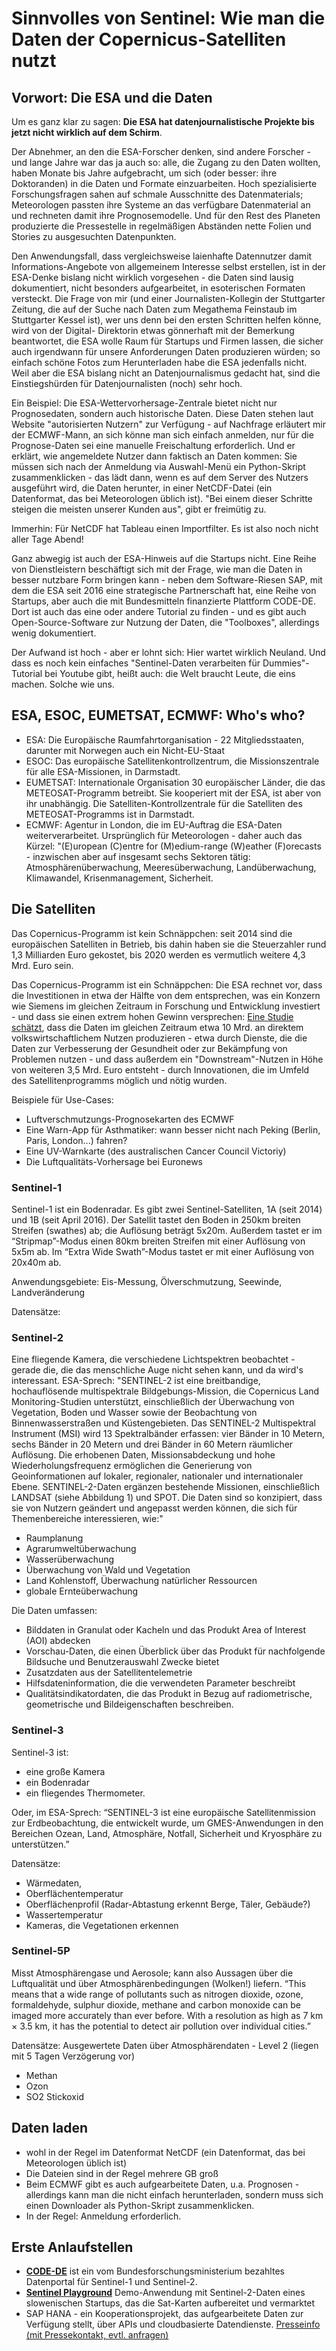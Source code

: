 # Sinnvolles von Sentinel: Wie man die Daten der Copernicus-Satelliten nutzt #

## Vorwort: Die ESA und die Daten 

Um es ganz klar zu sagen: **Die ESA hat datenjournalistische Projekte bis jetzt nicht wirklich auf dem Schirm**.

Der Abnehmer, an den die ESA-Forscher denken, sind andere Forscher - und lange Jahre war das ja auch so: alle, die
Zugang zu den Daten wollten, haben Monate bis Jahre aufgebracht, um sich (oder besser: ihre Doktoranden) in die Daten 
und Formate einzuarbeiten. Hoch spezialisierte Forschungsfragen sahen auf schmale Ausschnitte des Datenmaterials; Meteorologen
passten ihre Systeme an das verfügbare Datenmaterial an und rechneten damit ihre Prognosemodelle. Und für den Rest des Planeten 
produzierte die Pressestelle in regelmäßigen Abständen nette Folien und Stories zu ausgesuchten Datenpunkten. 

Den Anwendungsfall, dass vergleichsweise laienhafte Datennutzer damit Informations-Angebote von allgemeinem Interesse selbst 
erstellen, ist in der ESA-Denke bislang nicht wirklich vorgesehen - die Daten sind lausig dokumentiert, nicht besonders aufgearbeitet, 
in esoterischen Formaten versteckt. Die Frage von mir (und einer Journalisten-Kollegin der Stuttgarter Zeitung, die auf der Suche nach 
Daten zum Megathema Feinstaub im Stuttgarter Kessel ist), wer uns denn bei den ersten Schritten helfen könne, wird von der Digital-
Direktorin etwas gönnerhaft mit der Bemerkung beantwortet, die ESA wolle Raum für Startups und Firmen lassen, die sicher auch irgendwann
für unsere Anforderungen Daten produzieren würden; so einfach schöne Fotos zum Herunterladen habe die ESA jedenfalls nicht. Weil aber die 
ESA bislang nicht an Datenjournalismus gedacht hat, sind die Einstiegshürden für Datenjournalisten (noch) sehr hoch. 

Ein Beispiel: Die ESA-Wettervorhersage-Zentrale bietet nicht nur Prognosedaten, sondern auch historische Daten. Diese Daten stehen
laut Website "autorisierten Nutzern" zur Verfügung - auf Nachfrage erläutert mir der ECMWF-Mann, an sich könne man sich einfach anmelden, 
nur für die Prognose-Daten sei eine manuelle Freischaltung erforderlich. Und er erklärt, wie angemeldete Nutzer dann faktisch an Daten
kommen: Sie müssen sich nach der Anmeldung via Auswahl-Menü ein Python-Skript zusammenklicken - das lädt dann, wenn es auf dem Server des 
Nutzers ausgeführt wird, die Daten herunter, in einer NetCDF-Datei (ein Datenformat, das bei Meteorologen üblich ist). "Bei einem dieser
Schritte steigen die meisten unserer Kunden aus", gibt er freimütig zu. 

Immerhin: Für NetCDF hat Tableau einen Importfilter. Es ist also noch nicht aller Tage Abend!

Ganz abwegig ist auch der ESA-Hinweis auf die Startups nicht. Eine Reihe von Dienstleistern beschäftigt sich mit der Frage, wie
man die Daten in besser nutzbare Form bringen kann - neben dem Software-Riesen SAP, mit dem die ESA seit 2016 eine strategische Partnerschaft
hat, eine Reihe von Startups, aber auch die mit Bundesmitteln finanzierte Plattform CODE-DE. Dort ist auch das eine oder andere 
Tutorial zu finden - und es gibt auch Open-Source-Software zur Nutzung der Daten, die "Toolboxes", allerdings wenig dokumentiert. 

Der Aufwand ist hoch - aber er lohnt sich: Hier wartet wirklich Neuland. Und dass es noch kein einfaches "Sentinel-Daten verarbeiten für Dummies"-
Tutorial bei Youtube gibt, heißt auch: die Welt braucht Leute, die eins machen. Solche wie uns. 

## ESA, ESOC, EUMETSAT, ECMWF: Who's who?

- ESA: Die Europäische Raumfahrtorganisation - 22 Mitgliedsstaaten, darunter mit Norwegen auch ein Nicht-EU-Staat
- ESOC: Das europäische Satellitenkontrollzentrum, die Missionszentrale für alle ESA-Missionen, in Darmstadt. 
- EUMETSAT: Internationale Organisation 30 europäischer Länder, die das METEOSAT-Programm betreibt. Sie kooperiert mit der ESA, ist aber von ihr
unabhängig. Die Satelliten-Kontrollzentrale für die Satelliten des METEOSAT-Programms ist in Darmstadt. 
- ECMWF: Agentur in London, die im EU-Auftrag die ESA-Daten weiterverarbeitet. Ursprünglich für Meteorologen - daher auch das Kürzel: "(E)uropean
(C)entre for (M)edium-range (W)eather (F)orecasts - inzwischen aber auf insgesamt sechs Sektoren tätig: Atmosphärenüberwachung, Meeresüberwachung, 
Landüberwachung, Klimawandel, Krisenmanagement, Sicherheit. 

## Die Satelliten ##

Das Copernicus-Programm ist kein Schnäppchen: seit 2014 sind die europäischen Satelliten in Betrieb, bis dahin haben sie 
die Steuerzahler rund 1,3 Milliarden Euro gekostet, bis 2020 werden es vermutlich weitere 4,3 Mrd. Euro sein. 

Das Copernicus-Programm ist ein Schnäppchen: Die ESA rechnet vor, dass die Investitionen in etwa der Hälfte von dem entsprechen, 
was ein Konzern wie Siemens im gleichen Zeitraum in Forschung und Entwicklung investiert - und dass sie einen extrem hohen 
Gewinn versprechen: [Eine Studie schätzt](http://www.copernicus.eu/sites/default/files/library/4_Copernicus_User_Uptake_Strategy.pdf), dass
die Daten im gleichen Zeitraum etwa 10 Mrd. an direktem volkswirtschaftlichem Nutzen produzieren - etwa durch Dienste, die die
Daten zur Verbesserung der Gesundheit oder zur Bekämpfung von Problemen nutzen - und dass außerdem ein "Downstream"-Nutzen in Höhe
von weiteren 3,5 Mrd. Euro entsteht - durch Innovationen, die im Umfeld des Satellitenprogramms möglich und nötig wurden. 

Beispiele für Use-Cases: 
- Luftverschmutzungs-Prognosekarten des ECMWF
- Eine Warn-App für Asthmatiker: wann besser nicht nach Peking (Berlin, Paris, London...) fahren?
- Eine UV-Warnkarte (des australischen Cancer Council Victoriy)
- Die Luftqualitäts-Vorhersage bei Euronews

### Sentinel-1
Sentinel-1 ist ein Bodenradar. 
Es gibt zwei Sentinel-Satelliten, 1A (seit 2014) und 1B (seit April 2016). 
Der Satellit tastet den Boden in 250km breiten Streifen (swathes) ab; 
die Auflösung beträgt 5x20m. Außerdem tastet er im “Stripmap”-Modus einen 80km breiten 
Streifen mit einer Auflösung von 5x5m ab. Im “Extra Wide Swath”-Modus tastet er mit einer Auflösung von 20x40m ab. 

Anwendungsgebiete: Eis-Messung, Ölverschmutzung, Seewinde, Landveränderung

Datensätze:

### Sentinel-2
Eine fliegende Kamera, die verschiedene Lichtspektren beobachtet - gerade die, die das menschliche Auge nicht sehen kann, und da
wird's interessant. ESA-Sprech: 
"SENTINEL-2 ist eine breitbandige, hochauflösende multispektrale Bildgebungs-Mission, die Copernicus Land Monitoring-Studien unterstützt, einschließlich der Überwachung von Vegetation, Boden und Wasser sowie der Beobachtung von Binnenwasserstraßen und Küstengebieten.
Das SENTINEL-2 Multispektral Instrument (MSI) wird 13 Spektralbänder erfassen: vier Bänder in 10 Metern, sechs Bänder in 20 Metern und drei Bänder in 60 Metern räumlicher Auflösung.
Die erhobenen Daten, Missionsabdeckung und hohe Wiederholungsfrequenz ermöglichen die Generierung von Geoinformationen auf lokaler, regionaler, nationaler und internationaler Ebene.
SENTINEL-2-Daten ergänzen bestehende Missionen, einschließlich LANDSAT (siehe Abbildung 1) und SPOT. Die Daten sind so konzipiert, dass sie von Nutzern geändert und angepasst werden können, die sich für Themenbereiche interessieren, wie:"
- Raumplanung
- Agrarumweltüberwachung
- Wasserüberwachung
- Überwachung von Wald und Vegetation
- Land Kohlenstoff, Überwachung natürlicher Ressourcen
- globale Ernteüberwachung

Die Daten umfassen:
- Bilddaten in Granulat oder Kacheln und das Produkt Area of ​​Interest (AOI) abdecken
- Vorschau-Daten, die einen Überblick über das Produkt für nachfolgende Bildsuche und Benutzerauswahl Zwecke bietet
- Zusatzdaten aus der Satellitentelemetrie
- Hilfsdateninformation, die die verwendeten Parameter beschreibt
- Qualitätsindikatordaten, die das Produkt in Bezug auf radiometrische, geometrische und Bildeigenschaften beschreiben.

### Sentinel-3

Sentinel-3 ist: 
- eine große Kamera
- ein Bodenradar
- ein fliegendes Thermometer. 

Oder, im ESA-Sprech: “SENTINEL-3 ist eine europäische Satellitenmission zur Erdbeobachtung, 
die entwickelt wurde, um GMES-Anwendungen in den Bereichen Ozean, Land, Atmosphäre, Notfall, Sicherheit und Kryosphäre zu unterstützen.”

Datensätze: 
- Wärmedaten, 
- Oberflächentemperatur
- Oberflächenprofil (Radar-Abtastung erkennt Berge, Täler, Gebäude?)
- Wassertemperatur
- Kameras, die Vegetationen erkennen

### Sentinel-5P
Misst Atmosphärengase und Aerosole; kann also Aussagen über die Luftqualität und über Atmosphärenbedingungen 
(Wolken!) liefern. “This means that a wide range of pollutants such as nitrogen dioxide, ozone, formaldehyde,
sulphur dioxide, methane and carbon monoxide can be imaged more accurately than ever before.
With a resolution as high as 7 km × 3.5 km, it has the potential to detect air pollution over individual cities.”

Datensätze:
Ausgewertete Daten über Atmosphärendaten - Level 2 (liegen mit 5 Tagen Verzögerung vor) 
- Methan
- Ozon
- SO2 Stickoxid
 
## Daten laden

- wohl in der Regel im Datenformat NetCDF (ein Datenformat, das bei Meteorologen üblich ist)
- Die Dateien sind in der Regel mehrere GB groß
- Beim ECMWF gibt es auch aufgearbeitete Daten, u.a. Prognosen - allerdings kann man die nicht einfach herunterladen, sondern muss sich einen Downloader als Python-Skript zusammenklicken. 
- In der Regel: Anmeldung erforderlich. 

## Erste Anlaufstellen ##

- [**CODE-DE**](http://code-de.org) ist ein vom Bundesforschungsministerium bezahltes Datenportal für Sentinel-1 und Sentinel-2. 
- [**Sentinel Playground**](http://apps.sentinel-hub.com/sentinel-playground/) Demo-Anwendung mit Sentinel-2-Daten eines slowenischen
Startups, das die Sat-Karten aufbereitet und vermarktet
- SAP HANA - ein Kooperationsprojekt, das aufgearbeitete Daten zur Verfügung stellt, über APIs und cloudbasierte Datendienste. [Presseinfo (mit Pressekontakt, evtl. anfragen)](https://news.sap.com/germany/sap-hana-esa-muenchner-rueck/)
